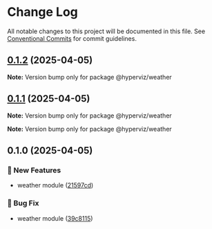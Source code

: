 # Change Log

All notable changes to this project will be documented in this file.
See [Conventional Commits](https://conventionalcommits.org) for commit guidelines.

## [0.1.2](https://github.com/heartyoh/hyperviz/compare/v0.1.1...v0.1.2) (2025-04-05)

**Note:** Version bump only for package @hyperviz/weather





## [0.1.1](https://github.com/heartyoh/hyperviz/compare/v0.1.0...v0.1.1) (2025-04-05)

**Note:** Version bump only for package @hyperviz/weather







**Note:** Version bump only for package @hyperviz/weather





## 0.1.0 (2025-04-05)


### :rocket: New Features

* weather module ([21597cd](https://github.com/heartyoh/hyperviz/commit/21597cd69cd658c09ac7548a4b178f2eabf84ad2))


### :bug: Bug Fix

* weather module ([39c8115](https://github.com/heartyoh/hyperviz/commit/39c8115b68ffd8dbb8fd4c54fa5a3bebfeedc60d))
